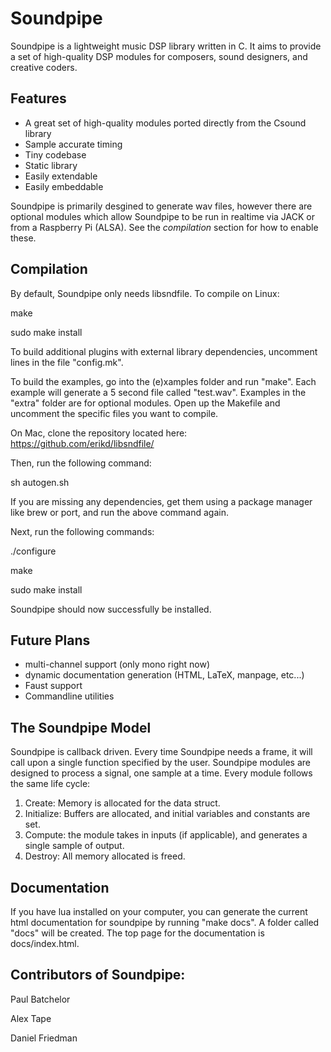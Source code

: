 Soundpipe
=========

Soundpipe is a lightweight music DSP library written in C. It aims to provide
a set of high-quality DSP modules for composers, sound designers,
and creative coders.

Features
---------

- A great set of high-quality modules ported directly from the Csound library
- Sample accurate timing
- Tiny codebase
- Static library
- Easily extendable
- Easily embeddable

Soundpipe is primarily desgined to generate wav files, however there are
optional modules which allow Soundpipe to be run in realtime via JACK or
from a Raspberry Pi (ALSA). See the *compilation* section for how to enable
these.

Compilation
-----------

By default, Soundpipe only needs libsndfile. To compile on Linux:

make

sudo make install

To build additional plugins with external library dependencies, uncomment lines
in the file "config.mk".

To build the examples, go into the (e)xamples folder and run "make". Each
example will generate a 5 second file called "test.wav". Examples in the "extra"
folder are for optional modules. Open up the Makefile and uncomment the
specific files you want to compile.


On Mac, clone the repository located here: https://github.com/erikd/libsndfile/

Then, run the following command: 

sh autogen.sh

If you are missing any dependencies, get them using a package manager like brew or port, and run the above command again.

Next, run the following commands:

./configure

make

sudo make install

Soundpipe should now successfully be installed.


Future Plans
------------
- multi-channel support (only mono right now)
- dynamic documentation generation (HTML, LaTeX, manpage, etc...)
- Faust support
- Commandline utilities

The Soundpipe Model
-------------------

Soundpipe is callback driven. Every time Soundpipe needs a frame, it will
call upon a single function specified by the user. Soundpipe modules are
designed to process a signal, one sample at a time.  Every module follows the
same life cycle:

1. Create: Memory is allocated for the data struct.
2. Initialize: Buffers are allocated, and initial variables and constants
are set.
3. Compute: the module takes in inputs (if applicable), and generates a
single sample of output.
4. Destroy: All memory allocated is freed.

Documentation
-------------
If you have lua installed on your computer, you can generate the current html
documentation for soundpipe by running "make docs". A folder called "docs"
will be created. The top page for the documentation is docs/index.html.


Contributors of Soundpipe:
--------------------------
Paul Batchelor

Alex Tape

Daniel Friedman
